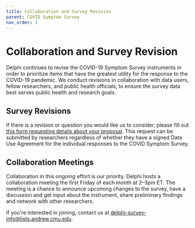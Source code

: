 ```yaml
---
title: Collaboration and Survey Revision
parent: COVID Symptom Survey
nav_order: 1
---
```


# Collaboration and Survey Revision

Delphi continues to revise the COVID-19 Symptom Survey instruments in order to
prioritize items that have the greatest utility for the response to the COVID-19
pandemic. We conduct revisions in collaboration with data users, fellow
researchers, and public health officials, to ensure the survey data best serves
public health and research goals.

## Survey Revisions

If there is a revision or question you would like us to consider, please fill
out [this form requesting details about your
proposal](https://forms.gle/q6NS8fPJJofKQ9mM8). This request can be submitted by
researchers regardless of whether they have a signed Data Use Agreement for the
individual responses to the COVID Symptom Survey.

## Collaboration Meetings

Collaboration in this ongoing effort is our priority. Delphi hosts a
collaboration meeting the first Friday of each month at 2–3pm ET. The meeting is
a chance to announce upcoming changes to the survey, have a discussion and get
input about the instrument, share preliminary findings and network with other
researchers.

If you're interested in joining, contact us at
<delphi-survey-info@lists.andrew.cmu.edu>.
